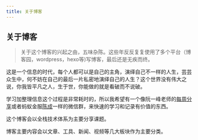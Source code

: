 ```yaml
---
title: 关于博客
---
```


## 关于博客

> 关于这个博客的兴起之由，五味杂陈。这些年反反复复使用了多个平台（博客园，wordpress，hexo等)写博客，最后还是无疾而终。

这是一个信息的时代，每个人都可以是自己的主角，演绎自己不一样的人生，芸芸众生中，何不妨在自己的最后一片私密地演绎自己的人生？这个世界没有伟大之说，你我皆平凡之人，生于世，你能做的就是看破而不说破。

学习加整理信息这个过程是非常耗时的，所以我希望有一个像阮一峰老师的[每周分享](http://www.ruanyifeng.com/blog/2018/12/weekly-issue-36.html)或者蚂蚁金服[陈成](https://github.com/sorrycc/)一样的微信群，来快速的学习和记录有价值的东西。

这个博客会以全栈技术体系为主要分享课题。

博客主要内容会以文章、工具、新闻、视频等几大板块作为主要分类。
